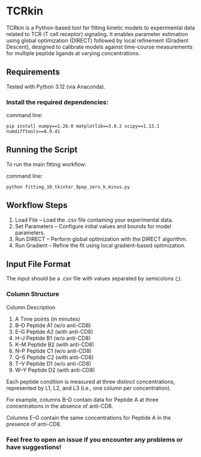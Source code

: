 # TCRkin

TCRkin is a Python-based tool for fitting kinetic models to experimental data related to TCR (T cell receptor) signaling. It enables parameter estimation using global optimization (DIRECT) followed by local refinement (Gradient Descent), designed to calibrate models against time-course measurements for multiple peptide ligands at varying concentrations.

## Requirements

Tested with Python 3.12 (via Anaconda).

### Install the required dependencies:

command line:

`pip install numpy==1.26.0 matplotlib==3.9.2 scipy==1.13.1 numdifftools==0.9.41`

## Running the Script

To run the main fitting workflow:

command line: 

`python fitting_10_tkinter_8pep_zero_k_minus.py`

## Workflow Steps

1. Load File – Load the .csv file containing your experimental data.
2. Set Parameters – Configure initial values and bounds for model parameters.
3. Run DIRECT – Perform global optimization with the DIRECT algorithm.
4. Run Gradient – Refine the fit using local gradient-based optimization.

## Input File Format

The input should be a .csv file with values separated by semicolons (;).

### Column Structure

Column Description

1. A Time points (in minutes)
2. B–D Peptide A1 (w/o anti-CD8)
3. E–G Peptide A2 (with anti-CD8)
4. H–J Peptide B1 (w/o anti-CD8)
5. K–M Peptide B2 (with anti-CD8)
6. N–P Peptide C1 (w/o anti-CD8)
7. Q–S Peptide C2 (with anti-CD8)
8. T–V Peptide D1 (w/o anti-CD8)
9. W–Y Peptide D2 (with anti-CD8)

Each peptide condition is measured at three distinct concentrations, represented by L1, L2, and L3 (i.e., one column per concentration).

For example, columns B–D contain data for Peptide A at three concentrations in the absence of anti-CD8.

Columns E–G contain the same concentrations for Peptide A in the presence of anti-CD8.

### Feel free to open an issue if you encounter any problems or have suggestions!
